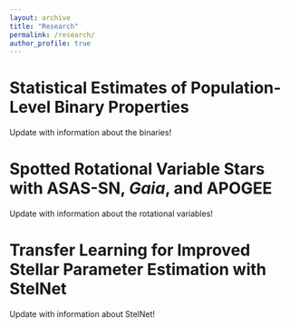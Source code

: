 ```yaml
---
layout: archive
title: "Research"
permalink: /research/
author_profile: true
---
```


Statistical Estimates of Population-Level Binary Properties
===
Update with information about the binaries!

Spotted Rotational Variable Stars with ASAS-SN, _Gaia_, and APOGEE
===
Update with information about the rotational variables!


Transfer Learning for Improved Stellar Parameter Estimation with StelNet
===
Update with information about StelNet!